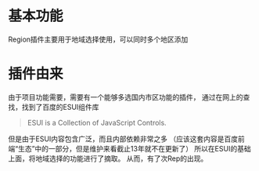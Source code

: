 # 基本功能
Region插件主要用于地域选择使用，可以同时多个地区添加

# 插件由来

由于项目功能需要，需要有一个能够多选国内市区功能的插件，
通过在网上的查找，找到了百度的ESUI组件库

  >ESUI is a Collection of JavaScript Controls.

但是由于ESUI内容包含广泛，而且内部依赖非常之多
（应该这套内容是百度前端“生态”中的一部分，但是维护来看截止13年就不在更新了）
所以在ESUI的基础上面，将地域选择的功能进行了摘取。
从而，有了次Rep的出现。

